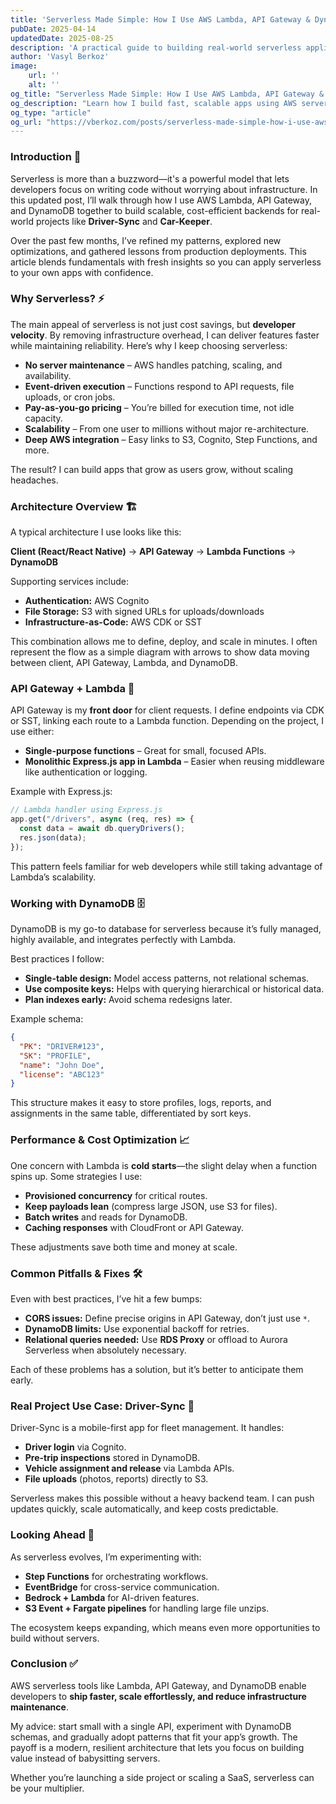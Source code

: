 ```yaml
---
title: 'Serverless Made Simple: How I Use AWS Lambda, API Gateway & DynamoDB'
pubDate: 2025-04-14
updatedDate: 2025-08-25
description: 'A practical guide to building real-world serverless applications using AWS Lambda, API Gateway, and DynamoDB. Includes architecture examples, code snippets, and project insights.'
author: 'Vasyl Berkoz'
image:
    url: ''
    alt: ''
og_title: "Serverless Made Simple: How I Use AWS Lambda, API Gateway & DynamoDB"
og_description: "Learn how I build fast, scalable apps using AWS serverless architecture. Real use cases and code examples included."
og_type: "article"
og_url: "https://vberkoz.com/posts/serverless-made-simple-how-i-use-aws-lambda-api-gateway-dynamo-db"
---
```


### **Introduction** 🚀

Serverless is more than a buzzword—it's a powerful model that lets developers focus on writing code without worrying about infrastructure. In this updated post, I’ll walk through how I use AWS Lambda, API Gateway, and DynamoDB together to build scalable, cost-efficient backends for real-world projects like **Driver-Sync** and **Car-Keeper**.  

Over the past few months, I’ve refined my patterns, explored new optimizations, and gathered lessons from production deployments. This article blends fundamentals with fresh insights so you can apply serverless to your own apps with confidence.

### **Why Serverless?** ⚡

The main appeal of serverless is not just cost savings, but **developer velocity**. By removing infrastructure overhead, I can deliver features faster while maintaining reliability. Here’s why I keep choosing serverless:

- **No server maintenance** – AWS handles patching, scaling, and availability.  
- **Event-driven execution** – Functions respond to API requests, file uploads, or cron jobs.  
- **Pay-as-you-go pricing** – You’re billed for execution time, not idle capacity.  
- **Scalability** – From one user to millions without major re-architecture.  
- **Deep AWS integration** – Easy links to S3, Cognito, Step Functions, and more.  

The result? I can build apps that grow as users grow, without scaling headaches.

### **Architecture Overview** 🏗️

A typical architecture I use looks like this:

**Client (React/React Native)** → **API Gateway** → **Lambda Functions** → **DynamoDB**  

Supporting services include:

- **Authentication:** AWS Cognito  
- **File Storage:** S3 with signed URLs for uploads/downloads  
- **Infrastructure-as-Code:** AWS CDK or SST  

This combination allows me to define, deploy, and scale in minutes. I often represent the flow as a simple diagram with arrows to show data moving between client, API Gateway, Lambda, and DynamoDB.

### **API Gateway + Lambda** 🔌

API Gateway is my **front door** for client requests. I define endpoints via CDK or SST, linking each route to a Lambda function. Depending on the project, I use either:

- **Single-purpose functions** – Great for small, focused APIs.  
- **Monolithic Express.js app in Lambda** – Easier when reusing middleware like authentication or logging.  

Example with Express.js:

```ts
// Lambda handler using Express.js
app.get("/drivers", async (req, res) => {
  const data = await db.queryDrivers();
  res.json(data);
});
```

This pattern feels familiar for web developers while still taking advantage of Lambda’s scalability.

### **Working with DynamoDB** 🗄️

DynamoDB is my go-to database for serverless because it’s fully managed, highly available, and integrates perfectly with Lambda.

Best practices I follow:

* **Single-table design:** Model access patterns, not relational schemas.
* **Use composite keys:** Helps with querying hierarchical or historical data.
* **Plan indexes early:** Avoid schema redesigns later.

Example schema:

```json
{
  "PK": "DRIVER#123",
  "SK": "PROFILE",
  "name": "John Doe",
  "license": "ABC123"
}
```

This structure makes it easy to store profiles, logs, reports, and assignments in the same table, differentiated by sort keys.

### **Performance & Cost Optimization** 📈

One concern with Lambda is **cold starts**—the slight delay when a function spins up. Some strategies I use:

* **Provisioned concurrency** for critical routes.
* **Keep payloads lean** (compress large JSON, use S3 for files).
* **Batch writes** and reads for DynamoDB.
* **Caching responses** with CloudFront or API Gateway.

These adjustments save both time and money at scale.

### **Common Pitfalls & Fixes** 🛠️

Even with best practices, I’ve hit a few bumps:

* **CORS issues:** Define precise origins in API Gateway, don’t just use `*`.
* **DynamoDB limits:** Use exponential backoff for retries.
* **Relational queries needed:** Use **RDS Proxy** or offload to Aurora Serverless when absolutely necessary.

Each of these problems has a solution, but it’s better to anticipate them early.

### **Real Project Use Case: Driver-Sync** 📱

Driver-Sync is a mobile-first app for fleet management. It handles:

* **Driver login** via Cognito.
* **Pre-trip inspections** stored in DynamoDB.
* **Vehicle assignment and release** via Lambda APIs.
* **File uploads** (photos, reports) directly to S3.

Serverless makes this possible without a heavy backend team. I can push updates quickly, scale automatically, and keep costs predictable.

### **Looking Ahead** 🔮

As serverless evolves, I’m experimenting with:

* **Step Functions** for orchestrating workflows.
* **EventBridge** for cross-service communication.
* **Bedrock + Lambda** for AI-driven features.
* **S3 Event + Fargate pipelines** for handling large file unzips.

The ecosystem keeps expanding, which means even more opportunities to build without servers.

### **Conclusion** ✅

AWS serverless tools like Lambda, API Gateway, and DynamoDB enable developers to **ship faster, scale effortlessly, and reduce infrastructure maintenance**.

My advice: start small with a single API, experiment with DynamoDB schemas, and gradually adopt patterns that fit your app’s growth. The payoff is a modern, resilient architecture that lets you focus on building value instead of babysitting servers.

Whether you’re launching a side project or scaling a SaaS, serverless can be your multiplier.